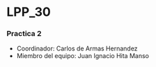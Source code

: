 <h1>LPP_30</h1>
<h3>Practica 2</h3>
<ul>
<li>Coordinador: Carlos de Armas Hernandez</li>
<li>Miembro del equipo: Juan Ignacio Hita Manso</li>
</ul>
